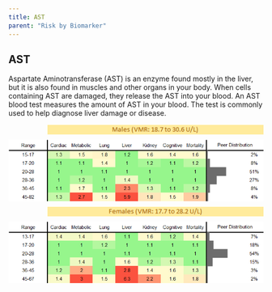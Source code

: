 ```yaml
---
title: AST
parent: "Risk by Biomarker"
---
```



## AST


Aspartate Aminotransferase (AST) is an enzyme found mostly in the liver, but it is also found in muscles and other organs in your body. When cells containing AST are damaged, they release the AST into your blood. An AST blood test measures the amount of AST in your blood. The test is commonly used to help diagnose liver damage or disease.

<div style="display: flex; flex-direction: column; gap: 10px;">

  <img src="/assets/images/vmrbiomarker_ast__male.png" alt="AST VMR Male" style="margin-left: 15%">
  <img src="/assets/images/rr_ast__male.png" alt="AST RR Male">

  <img src="/assets/images/vmrbiomarker_ast__female.png" alt="AST VMR Female" style="margin-left: 15%; ">
  <img src="/assets/images/rr_ast__female.png" alt="AST RR Female">

</div>



